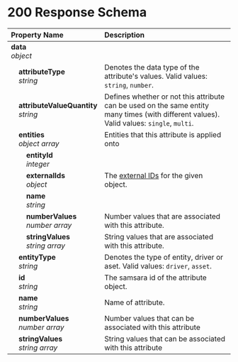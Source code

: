 # 200 Response Schema
| Property Name | Description |
| :------------ | :---------- |
| **data**<br/>_object_ |  |
| **&nbsp;&nbsp;&nbsp;&nbsp;attributeType**<br/>_&nbsp;&nbsp;&nbsp;&nbsp;string_ | Denotes the data type of the attribute's values. Valid values: `string`, `number`. |
| **&nbsp;&nbsp;&nbsp;&nbsp;attributeValueQuantity**<br/>_&nbsp;&nbsp;&nbsp;&nbsp;string_ | Defines whether or not this attribute can be used on the same entity many times (with different values). Valid values: `single`, `multi`. |
| **&nbsp;&nbsp;&nbsp;&nbsp;entities**<br/>_&nbsp;&nbsp;&nbsp;&nbsp;object array_ | Entities that this attribute is applied onto |
| **&nbsp;&nbsp;&nbsp;&nbsp;&nbsp;&nbsp;&nbsp;&nbsp;entityId**<br/>_&nbsp;&nbsp;&nbsp;&nbsp;&nbsp;&nbsp;&nbsp;&nbsp;integer_ |  |
| **&nbsp;&nbsp;&nbsp;&nbsp;&nbsp;&nbsp;&nbsp;&nbsp;externalIds**<br/>_&nbsp;&nbsp;&nbsp;&nbsp;&nbsp;&nbsp;&nbsp;&nbsp;object_ | The [external IDs](https://developers.samsara.com/docs/external-ids) for the given object. |
| **&nbsp;&nbsp;&nbsp;&nbsp;&nbsp;&nbsp;&nbsp;&nbsp;name**<br/>_&nbsp;&nbsp;&nbsp;&nbsp;&nbsp;&nbsp;&nbsp;&nbsp;string_ |  |
| **&nbsp;&nbsp;&nbsp;&nbsp;&nbsp;&nbsp;&nbsp;&nbsp;numberValues**<br/>_&nbsp;&nbsp;&nbsp;&nbsp;&nbsp;&nbsp;&nbsp;&nbsp;number array_ | Number values that are associated with this attribute. |
| **&nbsp;&nbsp;&nbsp;&nbsp;&nbsp;&nbsp;&nbsp;&nbsp;stringValues**<br/>_&nbsp;&nbsp;&nbsp;&nbsp;&nbsp;&nbsp;&nbsp;&nbsp;string array_ | String values that are associated with this attribute. |
| **&nbsp;&nbsp;&nbsp;&nbsp;entityType**<br/>_&nbsp;&nbsp;&nbsp;&nbsp;string_ | Denotes the type of entity, driver or aset. Valid values: `driver`, `asset`. |
| **&nbsp;&nbsp;&nbsp;&nbsp;id**<br/>_&nbsp;&nbsp;&nbsp;&nbsp;string_ | The samsara id of the attribute object. |
| **&nbsp;&nbsp;&nbsp;&nbsp;name**<br/>_&nbsp;&nbsp;&nbsp;&nbsp;string_ | Name of attribute. |
| **&nbsp;&nbsp;&nbsp;&nbsp;numberValues**<br/>_&nbsp;&nbsp;&nbsp;&nbsp;number array_ | Number values that can be associated with this attribute |
| **&nbsp;&nbsp;&nbsp;&nbsp;stringValues**<br/>_&nbsp;&nbsp;&nbsp;&nbsp;string array_ | String values that can be associated with this attribute |
